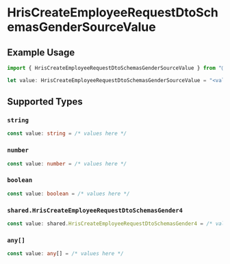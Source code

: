 # HrisCreateEmployeeRequestDtoSchemasGenderSourceValue

## Example Usage

```typescript
import { HrisCreateEmployeeRequestDtoSchemasGenderSourceValue } from "@stackone/stackone-client-ts/sdk/models/shared";

let value: HrisCreateEmployeeRequestDtoSchemasGenderSourceValue = "<value>";
```

## Supported Types

### `string`

```typescript
const value: string = /* values here */
```

### `number`

```typescript
const value: number = /* values here */
```

### `boolean`

```typescript
const value: boolean = /* values here */
```

### `shared.HrisCreateEmployeeRequestDtoSchemasGender4`

```typescript
const value: shared.HrisCreateEmployeeRequestDtoSchemasGender4 = /* values here */
```

### `any[]`

```typescript
const value: any[] = /* values here */
```

